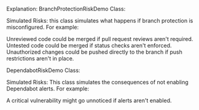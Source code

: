 Explanation:
BranchProtectionRiskDemo Class:

Simulated Risks: this class simulates what happens if branch protection is misconfigured. For example:

Unreviewed code could be merged if pull request reviews aren't required.
Untested code could be merged if status checks aren't enforced.
Unauthorized changes could be pushed directly to the branch if push restrictions aren't in place.


DependabotRiskDemo Class:

Simulated Risks: This class simulates the consequences of not enabling Dependabot alerts. For example:

A critical vulnerability might go unnoticed if alerts aren't enabled.

